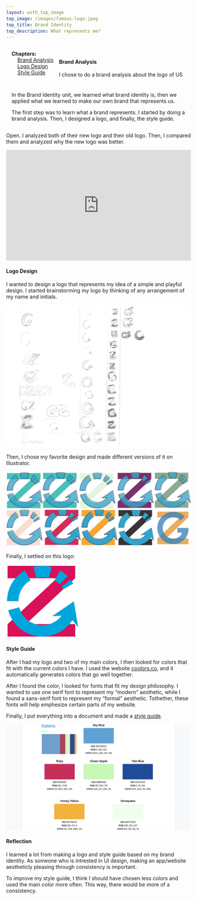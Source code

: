```yaml
---
layout: with_top_image
top_image: /images/famous-logo.jpeg
top_title: Brand Identity
top_description: What represents me?
---
```


<div class="clearfix">
  <div style="float: left; padding:15px">
    <b>Chapters:</b><br/> 
    &nbsp; &nbsp; <a href="#brand-analysis">Brand Analysis</a><br/> 
    &nbsp; &nbsp; <a href="#logo-design">Logo Design</a><br/>
    &nbsp; &nbsp; <a href="#style-guide">Style Guide</a><br/>
  </div>
  <div style="float: left; padding:15px">
    <p>In the Brand Identity unit, we learned what brand identity is, then we applied what we learned to make our own brand that represents us.</p>
    <p>The first step was to learn what a brand represents. I started by doing a brand analysis. Then, I designed a logo, and finally, the style guide.</p>
  </div>
</div>
<br/>

<!---
<b>Chapters:</b><br/>
&nbsp; &nbsp; <a href="#brand-analysis">Brand Analysis</a><br/>
&nbsp; &nbsp; <a href="#logo-design">Logo Design</a><br/>
&nbsp; &nbsp; <a href="#style-guide">Style Guide</a><br/>
--->

#### Brand Analysis
I chose to do a brand analysis about the logo of US Open. I analyzed both of their new logo and their old logo. Then, I compared them and analyzed why the new logo was better.

<div style="width: 100%;padding-top: 60%; position: relative;">
  <iframe src="https://docs.google.com/presentation/d/e/2PACX-1vToPB2VHNuItphcVU1PnOeHIejEgRBnAoXVb44nUR4bqW4LFxTS1qN7pJoRNDm9gBUouLFTWQlTliLu/embed?start=false&loop=false&delayms=5000" frameborder="0" allowfullscreen="true" mozallowfullscreen="true" webkitallowfullscreen="true" style="position: absolute; top: 0;left:0; width: 100%; height: 100%;"></iframe>
</div>

#### Logo Design
I wanted to design a logo that represents my idea of a simple and playful design. I started brainstorming my logo by thinking of any arrangement of my name and initials. 

<img src="/images/brandbrainstorm.jpg">

Then, I chose my favorite design and made different versions of it on Illustrator.

<img src="/images/logoiteration.jpg">

Finally, I settled on this logo:

<img src="/favicon.svg" width="200" height="200">

#### Style Guide
After I had my logo and two of my main colors, I then looked for colors that fit with the current colors I have. I used the website [coolors.co](https://coolors.co/), and it automatically generates colors that go well together.

After I found the color, I looked for fonts that fit my design philosophy. I wanted to use one serif font to represent my “modern” aesthetic, while I found a sans-serif font to represent my “formal” aesthetic. Tothether, these fonts will help emphesize certain parts of my website.

Finally, I put everything into a document and made a [style guide](https://docs.google.com/document/d/16GYu-9LOtND36e563b6rrRNAQWxzeM6Eq6v6oQ_3Cak/edit?usp=sharing).

<img src="/images/styleguide.png">

#### Reflection
I learned a lot from making a logo and style guide based on my brand identity. As someone who is intrested in UI design, making an app/website aestheticly pleasing through consistency is important.

To improve my style guide, I think I should have chosen less colors and used the main color more often. This way, there would be more of a consistency.



